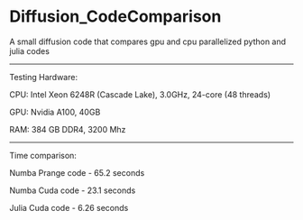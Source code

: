 # Diffusion_CodeComparison
A small diffusion code that compares gpu and cpu parallelized python and julia codes

--------
Testing Hardware:

CPU: Intel Xeon 6248R (Cascade Lake), 3.0GHz, 24-core (48 threads)

GPU: Nvidia A100, 40GB

RAM: 384 GB DDR4, 3200 Mhz

--------
Time comparison:

Numba Prange code -   65.2 seconds

Numba Cuda code -     23.1 seconds

Julia Cuda code -     6.26 seconds
